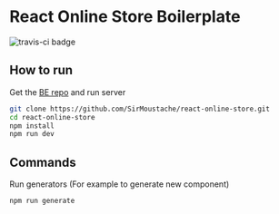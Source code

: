 # React Online Store Boilerplate

![travis-ci badge](https://travis-ci.com/SirMoustache/react-online-store.svg?branch=master)



## How to run

Get the [BE repo](https://github.com/SirMoustache/react-online-store-be) and run server

```bash
git clone https://github.com/SirMoustache/react-online-store.git
cd react-online-store
npm install
npm run dev
```

## Commands

Run generators (For example to generate new component)

```bash
npm run generate
```
